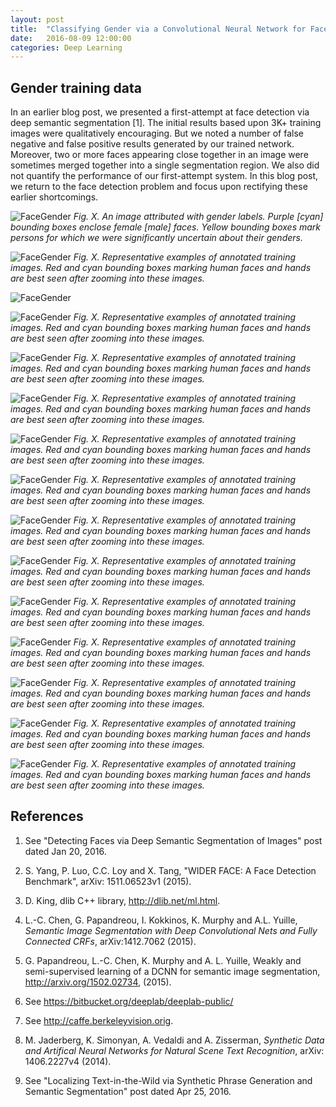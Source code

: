 ```yaml
---
layout: post
title:  "Classifying Gender via a Convolutional Neural Network for Faces"
date:   2016-08-09 12:00:00
categories: Deep Learning
---
```


## Gender training data 

In an earlier blog post, we presented a first-attempt at face detection via
deep semantic segmentation [1].  The initial results based upon 3K+
training images were qualitatively encouraging.  But we noted a number of
false negative and false positive results generated by our trained network.
Moreover, two or more faces appearing close together in an image were
sometimes merged together into a single segmentation region.  We also did
not quantify the performance of our first-attempt system.  In this blog
post, we return to the face detection problem and focus upon rectifying
these earlier shortcomings.

![FaceGender]({{site.url}}/blog/images/face_gender/training/image_03815_crowd_genders_01.png)
*Fig. X. An image attributed with gender labels.  Purple [cyan]
bounding boxes enclose female [male] faces.  Yellow bounding boxes mark
persons for which we were significantly uncertain about their genders.*

![FaceGender]({{site.url}}/blog/images/face_gender/training/training_chips_106x106.png)
*Fig. X. Representative examples of annotated training images.  Red and
cyan bounding boxes marking human faces and hands are best seen after
zooming into these images.*


![FaceGender]({{site.url}}/blog/images/face_gender/training/augmented_female_face.png)

![FaceGender]({{site.url}}/blog/images/face_gender/training/augmented_male_face.png)
*Fig. X. Representative examples of annotated training images.  Red and
cyan bounding boxes marking human faces and hands are best seen after
zooming into these images.*


![FaceGender]({{site.url}}/blog/images/face_gender/training/non_face_training_samples.png)
*Fig. X. Representative examples of annotated training images.  Red and
cyan bounding boxes marking human faces and hands are best seen after
zooming into these images.*


![FaceGender]({{site.url}}/blog/images/face_gender/training/padded_cropped_net.png)
*Fig. X. Representative examples of annotated training images.  Red and
cyan bounding boxes marking human faces and hands are best seen after
zooming into these images.*


![FaceGender]({{site.url}}/blog/images/face_gender/training/padded_accuracy_curves.png)
*Fig. X. Representative examples of annotated training images.  Red and
cyan bounding boxes marking human faces and hands are best seen after
zooming into these images.*


![FaceGender]({{site.url}}/blog/images/face_gender/results/padded_correct_female_classifications.png)
*Fig. X. Representative examples of annotated training images.  Red and
cyan bounding boxes marking human faces and hands are best seen after
zooming into these images.*


![FaceGender]({{site.url}}/blog/images/face_gender/results/padded_correct_male_classifications.png)
*Fig. X. Representative examples of annotated training images.  Red and
cyan bounding boxes marking human faces and hands are best seen after
zooming into these images.*

![FaceGender]({{site.url}}/blog/images/face_gender/results/padded_unsure_classifications.png)
*Fig. X. Representative examples of annotated training images.  Red and
cyan bounding boxes marking human faces and hands are best seen after
zooming into these images.*


![FaceGender]({{site.url}}/blog/images/face_gender/results/padded_incorrect_classifications.png)
*Fig. X. Representative examples of annotated training images.  Red and
cyan bounding boxes marking human faces and hands are best seen after
zooming into these images.*


![FaceGender]({{site.url}}/blog/images/face_gender/results/good_all_faces.png)
*Fig. X. Representative examples of annotated training images.  Red and
cyan bounding boxes marking human faces and hands are best seen after
zooming into these images.*

![FaceGender]({{site.url}}/blog/images/face_gender/results/good_most_faces.png)
*Fig. X. Representative examples of annotated training images.  Red and
cyan bounding boxes marking human faces and hands are best seen after
zooming into these images.*

![FaceGender]({{site.url}}/blog/images/face_gender/results/OK_faces.png)
*Fig. X. Representative examples of annotated training images.  Red and
cyan bounding boxes marking human faces and hands are best seen after
zooming into these images.*

![FaceGender]({{site.url}}/blog/images/face_gender/results/bad_faces.png)
*Fig. X. Representative examples of annotated training images.  Red and
cyan bounding boxes marking human faces and hands are best seen after
zooming into these images.*




## References

1.  See "Detecting Faces via Deep Semantic Segmentation of Images" post
dated Jan 20, 2016.

2.  S. Yang, P. Luo, C.C. Loy and X. Tang, "WIDER FACE: A Face Detection
Benchmark", arXiv: 1511.06523v1 (2015).

3.  D. King, dlib C++ library, http://dlib.net/ml.html.

4.  L.-C. Chen, G. Papandreou, I. Kokkinos, K. Murphy and A.L. Yuille,
*Semantic Image Segmentation with Deep Convolutional Nets and Fully
Connected CRFs*, arXiv:1412.7062 (2015).

5.  G. Papandreou, L.-C. Chen, K. Murphy and A. L. Yuille, Weakly and
semi-supervised learning of a DCNN for semantic image segmentation,
http://arxiv.org/1502.02734, (2015).

6.  See https://bitbucket.org/deeplab/deeplab-public/

7.  See http://caffe.berkeleyvision.orig.

8.  M. Jaderberg, K. Simonyan, A. Vedaldi and A. Zisserman, *Synthetic Data
and Artifical Neural Networks for Natural Scene Text Recognition*, arXiv:
1406.2227v4 (2014).

9.  See "Localizing Text-in-the-Wild via Synthetic Phrase Generation and
Semantic Segmentation" post dated Apr 25, 2016.
